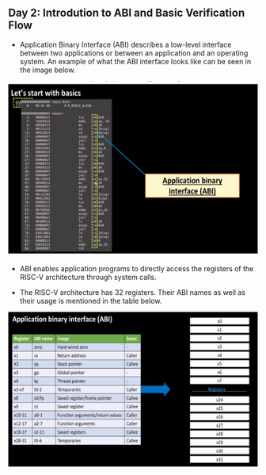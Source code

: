 ## Day 2: Introdution to ABI and Basic Verification Flow

* Application Binary Interface (ABI) describes a low-level interface between two applications or between an application and an operating system. An example of what the ABI interface looks like can be seen in the image below.

![Program](../Images/abi_interface.png)

* ABI enables application programs to directly access the registers of the RISC-V architecture through system calls.

* The RISC-V architecture has 32 registers. Their ABI names as well as their usage is mentioned in the table below.

![Program](../Images/register_table.png)
